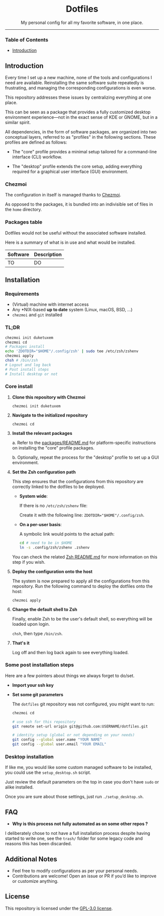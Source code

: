 <div align="center">
  <h1>Dotfiles</h1>
  <p>My personal config for all my favorite software, in one place.</p>
  <!-- Insert the ricing screenshot here -->
</div>

---

### Table of Contents

- [Introduction](#introduction)


## Introduction

Every time I set up a new machine, none of the tools and
configurations I need are available. Reinstalling the same software suite
repeatedly is frustrating, and managing the corresponding configurations is
even worse.

This repository addresses these issues by centralizing everything at one place.

This can be seen as a package that provides a fully customized
desktop environment experience—not in the exact sense of KDE or GNOME,
but in a similar spirit.

All dependencies, in the form of software packages, are organized into two
conceptual layers, referred to as "profiles" in the following sections.
These profiles are defined as follows:

 - The "core" profile provides a minimal setup tailored for
 a command-line interface (CLI) workflow.

 - The "desktop" profile extends the core setup, adding everything required
 for a graphical user interface (GUI) environment.

### Chezmoi

The configuration in itself is managed thanks to
[Chezmoi](https://www.chezmoi.io).

As opposed to the packages, it is bundled into an indivisible set of files
in the `home` directory.


### Packages table

Dotfiles would not be useful without the associated software installed.

Here is a summary of what is in use and what would be installed.

| Software | Description |
| -- | --|
| TO | DO |


## Installation


### Requirements

- (Virtual) machine with internet access
- Any *NIX-based **up to date** system (Linux, macOS, BSD, ...)
- `chezmoi` and `git` installed

### TL;DR


   ```sh
   chezmoi init duketuxem
   chezmoi cd
   # Packages install
   echo 'ZDOTDIR="$HOME"/.config/zsh' | sudo tee /etc/zsh/zshenv
   chezmoi apply
   chsh # /bin/zsh
   # Logout and log back
   # Post install steps
   # Install desktop or not
   ```


### Core install

1. **Clone this repository with Chezmoi**

   `chezmoi init duketuxem`

2. **Navigate to the initialized repository**

   `chezmoi cd`

3. **Install the relevant packages**

   a. Refer to the [packages/README.md](./packages/README.md#installation)
   for platform-specific instructions on installing the "core"
   profile packages.

   b. Optionally, repeat the process for the "desktop" profile
   to set up a GUI environment.

4. **Set the Zsh configuration path**

    This step ensures that the configurations from this repository
    are correctly linked to the dotfiles to be deployed.

    * **System wide**:

        If there is no `/etc/zsh/zshenv` file:

        Create it with the following line: `ZDOTDIR="$HOME"/.config/zsh`.

    * **On a per-user basis**:

        A symbolic link would points to the actual path:

        ```sh
        cd # need to be in $HOME
        ln -s .config/zsh/zshenv .zshenv
        ```

    You can check the related
    [Zsh README.md](./home/private_dot_config/zsh/README.md#zshenv)
    for more information on this step if you wish.

5. **Deploy the configuration onto the host**

    The system is now prepared to apply all the configurations from this
    repository. Run the following command to deploy the dotfiles onto the host:

   `chezmoi apply`

6. **Change the default shell to Zsh**

   Finally, enable Zsh to be the user's default shell,
   so everything will be loaded upon login.

   `chsh`, then type `/bin/zsh`.

7. **That's it**

   Log off and then log back again to see everything loaded.

### Some post installation steps

   Here are a few pointers about things we always forget to do/set.

   - **Import your ssh key**

   - **Set some git parameters**

      The `dotfiles` git repository was not configured, you might want to run:

      ```sh
      chezmoi cd

      # use ssh for this repository
      git remote set-url origin git@github.com:USERNAME/dotfiles.git

      # identity setup (global or not depending on your needs)
      git config --global user.name "YOUR NAME"
      git config --global user.email "YOUR EMAIL"
      ```


### Desktop installation

If like me, you would like some custom managed software to be installed,
you could use the `setup_desktop.sh` script.

Just review the default parameters on the top in case you don't have `sudo`
or alike installed.

Once you are sure about those settings, just run `./setup_desktop.sh`.



## FAQ

- **Why is this process not fully automated as on some other repos ?**

I deliberately chose to not have a full installation process despite having
started to write one, see the `trash/` folder for some legacy code and reasons
this has been discarded.


## Additional Notes

- Feel free to modify configurations as per your personal needs.
- Contributions are welcome!
Open an issue or PR if you’d like to improve or customize anything.


## License

This repository is licensed under the [GPL-3.0 license](LICENSE).
